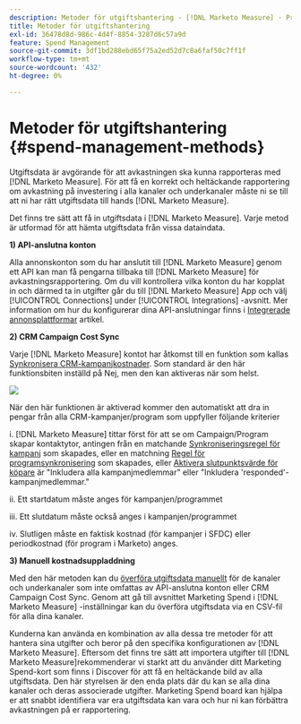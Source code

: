 ```yaml
---
description: Metoder för utgiftshantering - [!DNL Marketo Measure] - Produktdokumentation
title: Metoder för utgiftshantering
exl-id: 36478d8d-986c-4d4f-8854-3287d6c57a9d
feature: Spend Management
source-git-commit: 3df1bd288ebd65f75a2ed52d7c8a6faf50c7ff1f
workflow-type: tm+mt
source-wordcount: '432'
ht-degree: 0%

---
```


# Metoder för utgiftshantering {#spend-management-methods}

Utgiftsdata är avgörande för att avkastningen ska kunna rapporteras med [!DNL Marketo Measure]. För att få en korrekt och heltäckande rapportering om avkastning på investering i alla kanaler och underkanaler måste ni se till att ni har rätt utgiftsdata till hands [!DNL Marketo Measure].

Det finns tre sätt att få in utgiftsdata i [!DNL Marketo Measure]. Varje metod är utformad för att hämta utgiftsdata från vissa dataindata.

**1) API-anslutna konton**

Alla annonskonton som du har anslutit till [!DNL Marketo Measure] genom ett API kan man få pengarna tillbaka till [!DNL Marketo Measure] för avkastningsrapportering. Om du vill kontrollera vilka konton du har kopplat in och därmed ta in utgifter går du till [!DNL Marketo Measure] App och välj [!UICONTROL Connections] under [!UICONTROL Integrations] -avsnitt. Mer information om hur du konfigurerar dina API-anslutningar finns i [Integrerade annonsplattformar](/help/api-connections/utilizing-marketo-measures-api-connections/integrated-ad-platforms.md#how-to-connect-ad-platforms) artikel.

**2) CRM Campaign Cost Sync**

Varje [!DNL Marketo Measure] kontot har åtkomst till en funktion som kallas [Synkronisera CRM-kampanjkostnader](/help/marketing-spend/spend-management/crm-campaign-costs.md#availability). Som standard är den här funktionsbiten inställd på Nej, men den kan aktiveras när som helst.

![](assets/spend-management-methods-1.png)

När den här funktionen är aktiverad kommer den automatiskt att dra in pengar från alla CRM-kampanjer/program som uppfyller följande kriterier

i. [!DNL Marketo Measure] tittar först för att se om Campaign/Program skapar kontaktytor, antingen från en matchande [Synkroniseringsregel för kampanj](/help/channel-tracking-and-setup/offline-channels/custom-campaign-sync.md) som skapades, eller en matchning [Regel för programsynkronisering](/help/marketo-measure-and-marketo/marketo-measure-integrations-with-marketo/marketo-engage-programs-integration.md) som skapades, eller [Aktivera slutpunktsvärde för köpare](/help/channel-tracking-and-setup/offline-channels/deprecated-processes/syncing-offline-campaigns.md#how-to-create-a-campaign-and-sync-buyer-touchpoints) är &quot;Inkludera alla kampanjmedlemmar&quot; eller &quot;Inkludera &#39;responded&#39;-kampanjmedlemmar.&quot;

ii. Ett startdatum måste anges för kampanjen/programmet

iii. Ett slutdatum måste också anges i kampanjen/programmet

iv. Slutligen måste en faktisk kostnad (för kampanjer i SFDC) eller periodkostnad (för program i Marketo) anges.

**3) Manuell kostnadsuppladdning**

Med den här metoden kan du [överföra utgiftsdata manuellt](/help/marketing-spend/spend-management/marketing-channel-costs.md#uploading-marketing-costs) för de kanaler och underkanaler som inte omfattas av API-anslutna konton eller CRM Campaign Cost Sync. Genom att gå till avsnittet Marketing Spend i [!DNL Marketo Measure] -inställningar kan du överföra utgiftsdata via en CSV-fil för alla dina kanaler.

Kunderna kan använda en kombination av alla dessa tre metoder för att hantera sina utgifter och beror på den specifika konfigurationen av [!DNL Marketo Measure]. Eftersom det finns tre sätt att importera utgifter till [!DNL Marketo Measure]rekommenderar vi starkt att du använder ditt Marketing Spend-kort som finns i Discover för att få en heltäckande bild av alla utgiftsdata. Den här styrelsen är den enda plats där du kan se alla dina kanaler och deras associerade utgifter. Marketing Spend board kan hjälpa er att snabbt identifiera var era utgiftsdata kan vara och hur ni kan förbättra avkastningen på er rapportering.
